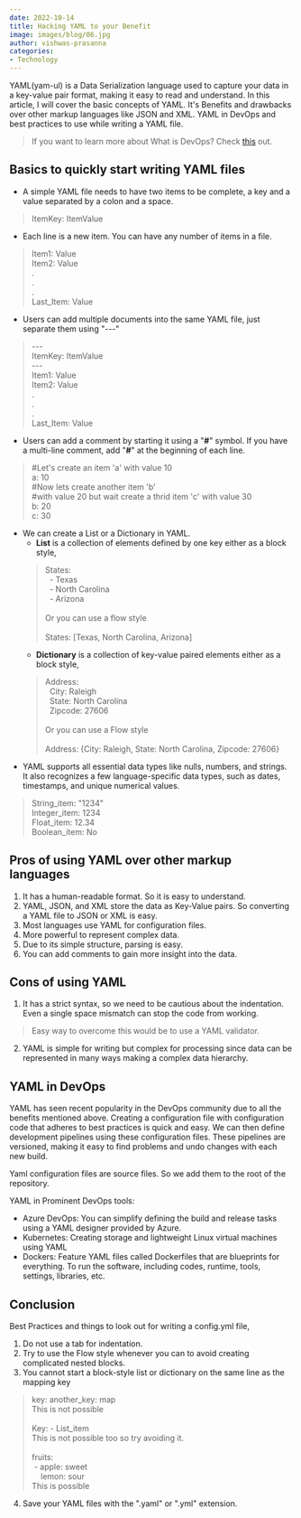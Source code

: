 ```yaml
---
date: 2022-10-14
title: Hacking YAML to your Benefit
image: images/blog/06.jpg
author: vishwas-prasanna
categories:
- Technology
---
```

YAML(yam-ul) is a Data Serialization language used to capture your data in a key-value pair format, making it easy to read and understand. In this article, I will cover the basic concepts of YAML. It's Benefits and drawbacks over other markup languages like JSON and XML. YAML in DevOps and best practices to use while writing a YAML file.
>If you want to learn more about What is DevOps? Check [<span style="text-decoration: underline;">this</span>](https://intelops.ai/blog/what-is-devops/) out.

## Basics to quickly start writing YAML files
* A simple YAML file needs to have two items to be complete, a key and a value separated by a colon and a space.
> ItemKey: ItemValue
* Each line is a new item. You can have any number of items in a file.
> Item1: Value</br>Item2: Value</br>.</br>.</br>.</br>Last_Item: Value
* Users can add multiple documents into the same YAML file, just separate them using "---"
> \-\-- </br>ItemKey: ItemValue</br>\-\-- </br>Item1: Value</br>Item2: Value</br>.</br>.</br>.</br>Last_Item: Value
* Users can add a comment by starting it using a "**#**" symbol. If you have a multi-line comment, add "**#**" at the beginning of each line.
> #Let's create an item 'a' with value 10</br>a: 10</br>#Now lets create another item 'b' </br>#with value 20 but wait create a thrid item 'c' with value 30</br>b: 20</br>c: 30
* We can create a List or a Dictionary in YAML.
	- **List** is a collection of elements defined by one key either as a block style,
 	> States:</br>&nbsp;&nbsp;- Texas</br>&nbsp;&nbsp;- North Carolina</br>&nbsp;&nbsp;- Arizona</br></br>Or you can use a flow style</br></br>States: [Texas, North Carolina, Arizona]
 	- **Dictionary** is a collection of key-value paired elements either as a block style,
 	> Address:</br>&nbsp;&nbsp;City: Raleigh</br>&nbsp;&nbsp;State: North Carolina</br>&nbsp;&nbsp;Zipcode: 27606</br></br>Or you can use a Flow style</br></br>Address: {City: Raleigh, State: North Carolina, Zipcode: 27606}
* YAML supports all essential data types like nulls, numbers, and strings. It also recognizes a few language-specific data types, such as dates, timestamps, and unique numerical values.
> String_item: "1234"</br>Integer_item: 1234</br>Float_item: 12.34</br>Boolean_item: No 

## Pros of using YAML over other markup languages
1. It has a human-readable format. So it is easy to understand.
2. YAML, JSON, and XML store the data as Key-Value pairs. So converting a YAML file to JSON or XML is easy.
3. Most languages use YAML for configuration files.
4. More powerful to represent complex data. 
5. Due to its simple structure, parsing is easy.
6. You can add comments to gain more insight into the data.

## Cons of using YAML
1. It has a strict syntax, so we need to be cautious about the indentation. Even a single space mismatch can stop the code from working. 
> Easy way to overcome this would be to use a YAML validator.
2. YAML is simple for writing but complex for processing since data can be represented in many ways making a complex data hierarchy.

## YAML in DevOps
YAML has seen recent popularity in the DevOps community due to all the benefits mentioned above. Creating a configuration file with configuration code that adheres to best practices is quick and easy. We can then define development pipelines using these configuration files. These pipelines are versioned, making it easy to find problems and undo changes with each new build.

Yaml configuration files are source files. So we add them to the root of the repository.

YAML in Prominent DevOps tools:
* Azure DevOps: You can simplify defining the build and release tasks using a YAML designer provided by Azure.
* Kubernetes: Creating storage and lightweight Linux virtual machines using YAML
* Dockers: Feature YAML files called Dockerfiles that are blueprints for everything. To run the software, including codes, runtime, tools, settings, libraries, etc.


## Conclusion
Best Practices and things to look out for writing a config.yml file,
1. Do not use a tab for indentation.
2. Try to use the Flow style whenever you can to avoid creating complicated nested blocks.
3. You cannot start a block-style list or dictionary on the same line as the mapping key
>key: another_key: map</br>This is not possible</br></br>Key: - List_item</br>This is not possible too so try avoiding it.</br></br>fruits:</br>&nbsp;- apple: sweet</br>&nbsp;&nbsp;&nbsp; lemon: sour</br>This is possible 
4. Save your YAML files with the ".yaml" or ".yml" extension.